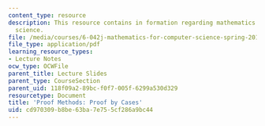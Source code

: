```yaml
---
content_type: resource
description: This resource contains in formation regarding mathematics for computer
  science.
file: /media/courses/6-042j-mathematics-for-computer-science-spring-2015/cd970309b8be63ba7e755cf286a9bc44_MIT6_042JS16_ProofCases.pdf
file_type: application/pdf
learning_resource_types:
- Lecture Notes
ocw_type: OCWFile
parent_title: Lecture Slides
parent_type: CourseSection
parent_uid: 118f09a2-89bc-f0f7-005f-6299a530d329
resourcetype: Document
title: 'Proof Methods: Proof by Cases'
uid: cd970309-b8be-63ba-7e75-5cf286a9bc44
---
```

